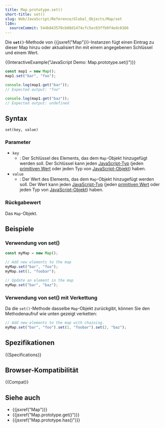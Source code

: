 ```yaml
---
title: Map.prototype.set()
short-title: set()
slug: Web/JavaScript/Reference/Global_Objects/Map/set
l10n:
  sourceCommit: 544b843570cb08d1474cfc5ec03ffb9f4edc0166
---
```


Die **`set()`**-Methode von {{jsxref("Map")}}-Instanzen fügt einen Eintrag zu dieser Map hinzu oder aktualisiert ihn mit einem angegebenen Schlüssel und einem Wert.

{{InteractiveExample("JavaScript Demo: Map.prototype.set()")}}

```js interactive-example
const map1 = new Map();
map1.set("bar", "foo");

console.log(map1.get("bar"));
// Expected output: "foo"

console.log(map1.get("baz"));
// Expected output: undefined
```

## Syntax

```js-nolint
set(key, value)
```

### Parameter

- `key`
  - : Der Schlüssel des Elements, das dem `Map`-Objekt hinzugefügt werden soll. Der Schlüssel kann jeden [JavaScript-Typ](/de/docs/Web/JavaScript/Guide/Data_structures) (jeden [primitiven Wert](/de/docs/Web/JavaScript/Guide/Data_structures#primitive_values) oder jeden Typ von [JavaScript-Objekt](/de/docs/Web/JavaScript/Guide/Data_structures#objects)) haben.
- `value`
  - : Der Wert des Elements, das dem `Map`-Objekt hinzugefügt werden soll. Der Wert kann jeden [JavaScript-Typ](/de/docs/Web/JavaScript/Guide/Data_structures) (jeden [primitiven Wert](/de/docs/Web/JavaScript/Guide/Data_structures#primitive_values) oder jeden Typ von [JavaScript-Objekt](/de/docs/Web/JavaScript/Guide/Data_structures#objects)) haben.

### Rückgabewert

Das `Map`-Objekt.

## Beispiele

### Verwendung von set()

```js
const myMap = new Map();

// Add new elements to the map
myMap.set("bar", "foo");
myMap.set(1, "foobar");

// Update an element in the map
myMap.set("bar", "baz");
```

### Verwendung von set() mit Verkettung

Da die `set()`-Methode dasselbe `Map`-Objekt zurückgibt, können Sie den Methodenaufruf wie unten gezeigt verketten:

```js
// Add new elements to the map with chaining.
myMap.set("bar", "foo").set(1, "foobar").set(2, "baz");
```

## Spezifikationen

{{Specifications}}

## Browser-Kompatibilität

{{Compat}}

## Siehe auch

- {{jsxref("Map")}}
- {{jsxref("Map.prototype.get()")}}
- {{jsxref("Map.prototype.has()")}}
